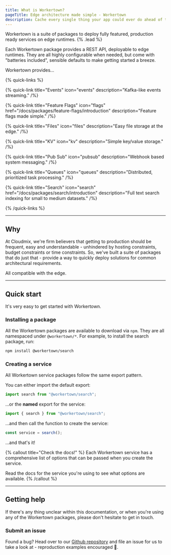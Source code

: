 ```yaml
---
title: What is Workertown?
pageTitle: Edge architecture made simple - Workertown
description: Cache every single thing your app could ever do ahead of time, so your code never even has to run at all.
---
```


Workertown is a suite of packages to deploy fully featured, production ready
services on edge runtimes. {% .lead %}

Each Workertown package provides a REST API, deployable to edge runtimes. They
are all highly configurable when needed, but come with "batteries included",
sensible defaults to make getting started a breeze.

Workertown provides...

{% quick-links %}

{% quick-link title="Events" icon="events" description="Kafka-like events streaming." /%}

{% quick-link title="Feature Flags" icon="flags" href="/docs/packages/feature-flags/introduction" description="Feature flags made simple." /%}

{% quick-link title="Files" icon="files" description="Easy file storage at the edge." /%}

{% quick-link title="KV" icon="kv" description="Simple key/value storage." /%}

{% quick-link title="Pub Sub" icon="pubsub" description="Webhook based system messaging." /%}

{% quick-link title="Queues" icon="queues" description="Distributed, prioritized task processing." /%}

{% quick-link title="Search" icon="search" href="/docs/packages/search/introduction" description="Full text search indexing for small to medium datasets." /%}

{% /quick-links %}

---

## Why

At Cloudmix, we're firm believers that getting to production should be frequent,
easy and understandable - unhindered by hosting constraints, budget constraints
or time constraints. So, we've built a suite of packages that do just that -
provide a way to quickly deploy solutions for common architectural requirements.

All compatible with the edge.

---

## Quick start

It's very easy to get started with Workertown.

### Installing a package

All the Workertown packages are available to download via `npm`. They are all
namespaced under `@workertown/*`. For example, to install the search package,
run:

```bash
npm install @workertown/search
```

### Creating a service

All Workertown service packages follow the same export pattern.

You can either import the default export:

```ts
import search from "@workertown/search";
```

...or the **named** export for the service:

```ts
import { search } from "@workertown/search";
```

...and then call the function to create the service:

```ts
const service = search();
```

...and that's it!

{% callout title="Check the docs!" %}
Each Workertown service has a comprehensive list of options that can be passed
when you create the service.

Read the docs for the service you're using to see what options are available.
{% /callout %}

---

## Getting help

If there's any thing unclear within this documentation, or when you're using
any of the Workertown packages, please don't hesitate to get in touch.

### Submit an issue

Found a bug? Head over to our
[Github repository](https://github.com/cloudmix-dev/workertown) and file an
issue for us to take a look at - reproduction examples encouraged 🙏.
